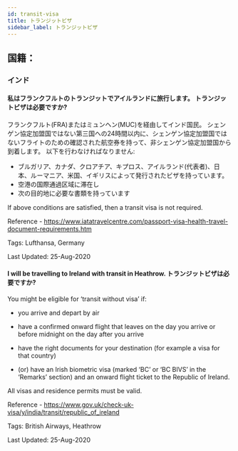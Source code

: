 ```yaml
---
id: transit-visa
title: トランジットビザ
sidebar_label: トランジットビザ
---
```


## 国籍：

### インド

#### **私はフランクフルトのトランジットでアイルランドに旅行します。 トランジットビザは必要ですか?**

フランクフルト(FRA)またはミュンヘン(MUC)を経由してインド国民。 シェンゲン協定加盟国ではない第三国への24時間以内に、シェンゲン協定加盟国ではないフライトのための確認された航空券を持って、非シェンゲン協定加盟国から到着します。 以下を行わなければなりません:
- ブルガリア、カナダ、クロアチア、キプロス、アイルランド(代表者)、日本、ルーマニア、米国、イギリスによって発行されたビザを持っています。
- 空港の国際通過区域に滞在し
- 次の目的地に必要な書類を持っています

If above conditions are satisfied, then a transit visa is not required.

Reference - https://www.iatatravelcentre.com/passport-visa-health-travel-document-requirements.htm

Tags: Lufthansa, Germany

Last Updated: 25-Aug-2020

#### **I will be travelling to Ireland with transit in Heathrow. トランジットビザは必要ですか?**

You might be eligible for ‘transit without visa’ if:

* you arrive and depart by air

* have a confirmed onward flight that leaves on the day you arrive or before midnight on the day after you arrive

* have the right documents for your destination (for example a visa for that country)

* (or) have an Irish biometric visa (marked ‘BC’ or ‘BC BIVS’ in the ‘Remarks’ section) and an onward flight ticket to the Republic of Ireland.

All visas and residence permits must be valid.

Reference - https://www.gov.uk/check-uk-visa/y/india/transit/republic_of_ireland

Tags: British Airways, Heathrow

Last Updated: 25-Aug-2020
